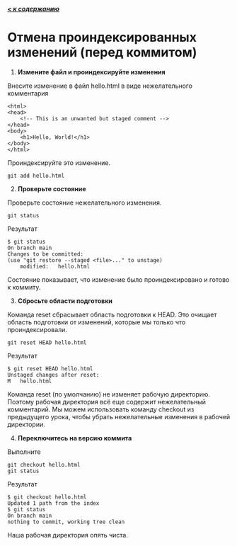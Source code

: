 ***[< к содержанию](/README.md)***

# **Отмена проиндексированных изменений (перед коммитом)**

1. **Измените файл и проиндексируйте изменения**

Внесите изменение в файл hello.html в виде нежелательного комментария

    <html>
    <head>
        <!-- This is an unwanted but staged comment -->
    </head>
    <body>
        <h1>Hello, World!</h1>
    </body>
    </html>

Проиндексируйте это изменение.

    git add hello.html

2. **Проверьте состояние**

Проверьте состояние нежелательного изменения.

    git status

Результат

    $ git status
    On branch main
    Changes to be committed:
    (use "git restore --staged <file>..." to unstage)
        modified:   hello.html

Состояние показывает, что изменение было проиндексировано и готово к коммиту.

3. **Сбросьте области подготовки**

Команда reset сбрасывает область подготовки к HEAD. Это очищает область подготовки от изменений, которые мы только что проиндексировали.

    git reset HEAD hello.html

Результат

    $ git reset HEAD hello.html
    Unstaged changes after reset:
    M	hello.html

Команда reset (по умолчанию) не изменяет рабочую директорию. Поэтому рабочая директория всё еще содержит нежелательный комментарий. Мы можем использовать команду checkout из предыдущего урока, чтобы убрать нежелательные изменения в рабочей директории.

4. **Переключитесь на версию коммита**

Выполните

    git checkout hello.html
    git status

Результат

    $ git checkout hello.html
    Updated 1 path from the index
    $ git status
    On branch main
    nothing to commit, working tree clean

Наша рабочая директория опять чиста.